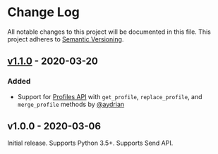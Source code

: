 # Change Log

All notable changes to this project will be documented in this file.
This project adheres to [Semantic Versioning](http://semver.org/).

## [v1.1.0] - 2020-03-20

### Added

- Support for [Profiles API](https://docs.trycourier.com/reference#profiles-overview) with `get_profile`, `replace_profile`, and `merge_profile` methods by [@aydrian]

## v1.0.0 - 2020-03-06

Initial release. Supports Python 3.5+. Supports Send API.

[v1.1.0]: https://github.com/trycourier/courier-python/compare/1.0.0...1.1.0
[@aydrian]: https://github.com/aydrian
